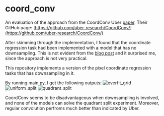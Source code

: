 # coord_conv
An evaluation of the approach from the CoordConv Uber [paper](https://arxiv.org/abs/1807.03247).
Their GitHub page: [https://github.com/uber-research/CoordConv/](https://github.com/uber-research/CoordConv/)

After skimming through the implementation, I found that the coordinate regression task had been implemented with a model that has no downsampling.
This is not evident from the [blog post](https://www.uber.com/en-HU/blog/coordconv/) and it surprised me, since the approach is not very practical.

This repository implements a version of the pixel coordinate regression tasks that has downsampling in it.

By running main.py, I get the following outputs:
![overfit_grid](https://user-images.githubusercontent.com/6968154/193352301-50613ffc-1539-4b3e-ba93-0162799f5d7a.png)
![uniform_split](https://user-images.githubusercontent.com/6968154/193352318-ff2e756c-488d-4e54-bcdf-cab14e98c835.png)
![quadrant_split](https://user-images.githubusercontent.com/6968154/193352339-5e35ee39-65fd-46e7-b50f-d19e304322a4.png)

CoordConv seems to be disadvantageous when downsampling is involved, and none of the models can solve the quadrant split experiment. Moreover, regular convolution perfroms much better than indicated by Uber.

